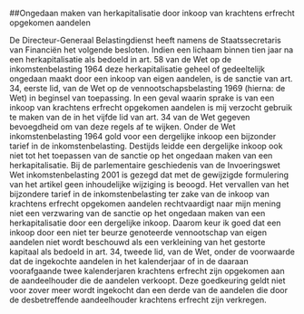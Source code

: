 <meta http-equiv='Content-Type' content='text/html; charset=utf-8' />

##Ongedaan maken van herkapitalisatie door inkoop van krachtens erfrecht opgekomen aandelen

De Directeur-Generaal Belastingdienst heeft namens de Staatssecretaris van Financiën het volgende besloten.     Indien een lichaam binnen tien jaar na een herkapitalisatie als bedoeld in art. 58 van de Wet op de inkomstenbelasting 1964 deze herkapitalisatie geheel of gedeeltelijk ongedaan maakt door een inkoop van eigen aandelen, is de sanctie van art. 34, eerste lid, van de Wet op de vennootschapsbelasting 1969 (hierna: de Wet) in beginsel van toepassing. In een geval waarin sprake is van een inkoop van krachtens erfrecht opgekomen aandelen is mij verzocht gebruik te maken van de in het vijfde lid van art. 34 van de Wet gegeven bevoegdheid om van deze regels af te wijken. Onder de Wet inkomstenbelasting 1964 gold voor een dergelijke inkoop een bijzonder tarief in de inkomstenbelasting. Destijds leidde een dergelijke inkoop ook niet tot het toepassen van de sanctie op het ongedaan maken van een herkapitalisatie. Bij de parlementaire geschiedenis van de Invoeringswet Wet inkomstenbelasting 2001 is gezegd dat met de gewijzigde formulering van het artikel geen inhoudelijke wijziging is beoogd. Het vervallen van het bijzondere tarief in de inkomstenbelasting ter zake van de inkoop van krachtens erfrecht opgekomen aandelen rechtvaardigt naar mijn mening niet een verzwaring van de sanctie op het ongedaan maken van een herkapitalisatie door een dergelijke inkoop. Daarom keur ik goed dat een inkoop door een niet ter beurze genoteerde vennootschap van eigen aandelen niet wordt beschouwd als een verkleining van het gestorte kapitaal als bedoeld in art. 34, tweede lid, van de Wet, onder de voorwaarde dat de ingekochte aandelen in het kalenderjaar of in de daaraan voorafgaande twee kalenderjaren krachtens erfrecht zijn opgekomen aan de aandeelhouder die de aandelen verkoopt. Deze goedkeuring geldt niet voor zover meer wordt ingekocht dan een derde van de aandelen die door de desbetreffende aandeelhouder krachtens erfrecht zijn verkregen.    
